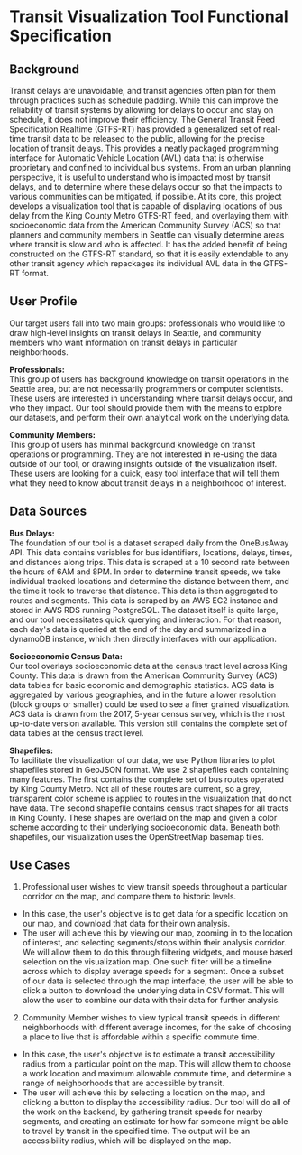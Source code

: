 # Transit Visualization Tool Functional Specification

## Background
Transit delays are unavoidable, and transit agencies often plan for them through practices such as schedule padding. While this can improve the reliability of transit systems by allowing for delays to occur and stay on schedule, it does not improve their efficiency. The General Transit Feed Specification Realtime (GTFS-RT) has provided a generalized set of real-time transit data to be released to the public, allowing for the precise location of transit delays. This provides a neatly packaged programming interface for Automatic Vehicle Location (AVL) data that is otherwise proprietary and confined to individual bus systems. From an urban planning perspective, it is useful to understand who is impacted most by transit delays, and to determine where these delays occur so that the impacts to various communities can be mitigated, if possible. At its core, this project develops a visualization tool that is capable of displaying locations of bus delay from the King County Metro GTFS-RT feed, and overlaying them with socioeconomic data from the American Community Survey (ACS) so that planners and community members in Seattle can visually determine areas where transit is slow and who is affected. It has the added benefit of being constructed on the GTFS-RT standard, so that it is easily extendable to any other transit agency which repackages its individual AVL data in the GTFS-RT format. 

## User Profile
Our target users fall into two main groups: professionals who would like to draw high-level insights on transit delays in Seattle, and community members who want information on transit delays in particular neighborhoods.

**Professionals:**<br>
This group of users has background knowledge on transit operations in the Seattle area, but are not necessarily programmers or computer scientists. These users are interested in understanding where transit delays occur, and who they impact. Our tool should provide them with the means to explore our datasets, and perform their own analytical work on the underlying data.

**Community Members:**<br>
This group of users has minimal background knowledge on transit operations or programming. They are not interested in re-using the data outside of our tool, or drawing insights outside of the visualization itself. These users are looking for a quick, easy tool interface that will tell them what they need to know about transit delays in a neighborhood of interest.

## Data Sources
**Bus Delays:**<br>
The foundation of our tool is a dataset scraped daily from the OneBusAway API. This data contains variables for bus identifiers, locations, delays, times, and distances along trips. This data is scraped at a 10 second rate between the hours of 6AM and 8PM. In order to determine transit speeds, we take individual tracked locations and determine the distance between them, and the time it took to traverse that distance. This data is then aggregated to routes and segments. This data is scraped by an AWS EC2 instance and stored in AWS RDS running PostgreSQL. The dataset itself is quite large, and our tool necessitates quick querying and interaction. For that reason, each day's data is queried at the end of the day and summarized in a dynamoDB instance, which then directly interfaces with our application.

**Socioeconomic Census Data:**<br>
Our tool overlays socioeconomic data at the census tract level across King County. This data is drawn from the American Community Survey (ACS) data tables for basic economic and demographic statistics. ACS data is aggregated by various geographies, and in the future a lower resolution (block groups or smaller) could be used to see a finer grained visualization. ACS data is drawn from the 2017, 5-year census survey, which is the most up-to-date version available. This version still contains the complete set of data tables at the census tract level.

**Shapefiles:**<br>
To facilitate the visualization of our data, we use Python libraries to plot shapefiles stored in GeoJSON format. We use 2 shapefiles each containing many features. The first contains the complete set of bus routes operated by King County Metro. Not all of these routes are current, so a grey, transparent color scheme is applied to routes in the visualization that do not have data. The second shapefile contains census tract shapes for all tracts in King County. These shapes are overlaid on the map and given a color scheme according to their underlying socioeconomic data. Beneath both shapefiles, our visualization uses the OpenStreetMap basemap tiles.

## Use Cases
1) Professional user wishes to view transit speeds throughout a particular corridor on the map, and compare them to historic levels.
* In this case, the user's objective is to get data for a specific location on our map, and download that data for their own analysis.
* The user will achieve this by viewing our map, zooming in to the location of interest, and selecting segments/stops within their analysis corridor. We will allow them to do this through filtering widgets, and mouse based selection on the visualization map. One such filter will be a timeline across which to display average speeds for a segment. Once a subset of our data is selected through the map interface, the user will be able to click a button to download the underlying data in CSV format. This will alow the user to combine our data with their data for further analysis.

2) Community Member wishes to view typical transit speeds in different neighborhoods with different average incomes, for the sake of choosing a place to live that is affordable within a specific commute time.
* In this case, the user's objective is to estimate a transit accessibility radius from a particular point on the map. This will allow them to choose a work location and maximum allowable commute time, and determine a range of neighborhoods that are accessible by transit.
* The user will achieve this by selecting a location on the map, and clicking a button to display the accessibility radius. Our tool will do all of the work on the backend, by gathering transit speeds for nearby segments, and creating an estimate for how far someone might be able to travel by transit in the specified time. The output will be an accessibility radius, which will be displayed on the map.
